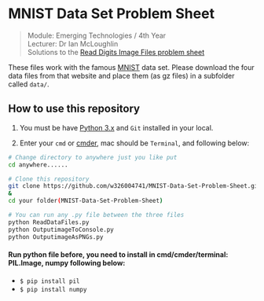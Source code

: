 # MNIST Data Set Problem Sheet
> Module: Emerging Technologies / 4th Year  
> Lecturer: Dr Ian McLoughlin  
Solutions to the [Read Digits Image Files problem sheet](https://github.com/w326004741/MNIST-Data-Set-Problem-Sheet/wiki/MNIST-Data-Problem-Sheet)

These files work with the famous [MNIST](http://yann.lecun.com/exdb/mnist/) data set. Please download the four data files from that website and place them (as gz files) in a subfolder called `data/`.

## How to use this repository
1. You must be have [Python 3.x](https://www.python.org/downloads/) and `Git` installed in your local.

2. Enter your `cmd` or [cmder](http://cmder.net/), mac should be `Terminal`, and following below:
```bash
# Change directory to anywhere just you like put
cd anywhere......

# Clone this repository 
git clone https://github.com/w326004741/MNIST-Data-Set-Problem-Sheet.git
&
cd your folder(MNIST-Data-Set-Problem-Sheet)

# You can run any .py file between the three files
python ReadDataFiles.py
python OutputimageToConsole.py
python OutputimageAsPNGs.py
```
#### Run python file before, you need to install in cmd/cmder/terminal: PIL.Image, numpy following below:
- `$ pip install pil`
- `$ pip install numpy`


